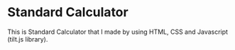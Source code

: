 # Standard Calculator
This is Standard Calculator that I made by using HTML, CSS and Javascript (tilt.js library).
